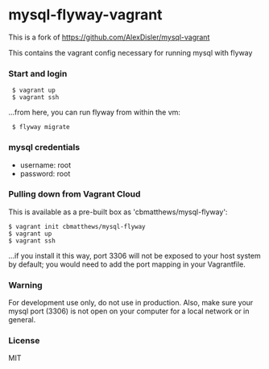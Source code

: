 # mysql-flyway-vagrant

This is a fork of https://github.com/AlexDisler/mysql-vagrant

This contains the vagrant config necessary for running mysql with flyway

### Start and login

     $ vagrant up
     $ vagrant ssh

...from here, you can run flyway from within the vm:

     $ flyway migrate

### mysql credentials

- username: root
- password: root

### Pulling down from Vagrant Cloud

This is available as a pre-built box as 'cbmatthews/mysql-flyway':
    
    $ vagrant init cbmatthews/mysql-flyway
    $ vagrant up
    $ vagrant ssh

...if you install it this way, port 3306 will not be exposed to your host system by default; you would need to add the port mapping in your Vagrantfile.

### Warning

For development use only, do not use in production.
Also, make sure your mysql port (3306) is not open on your computer for a local network or in general.

### License

MIT
